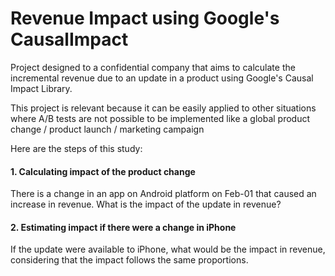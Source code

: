 # Revenue Impact using Google's CausalImpact

Project designed to a confidential company that aims to calculate the incremental revenue due to an update in a product using Google's Causal Impact Library.

This project is relevant because it can be easily applied to other situations where A/B tests are not possible to be implemented like a global product change / product launch / marketing campaign 

Here are the steps of this study:

#### 1. Calculating impact of the product change
There is a change in an app on Android platform on Feb-01 that caused an increase in revenue. What is the impact of the update in revenue?



#### 2. Estimating impact if there were a change in iPhone
If the update were available to iPhone, what would be the impact in revenue, considering that the impact follows the same proportions.






